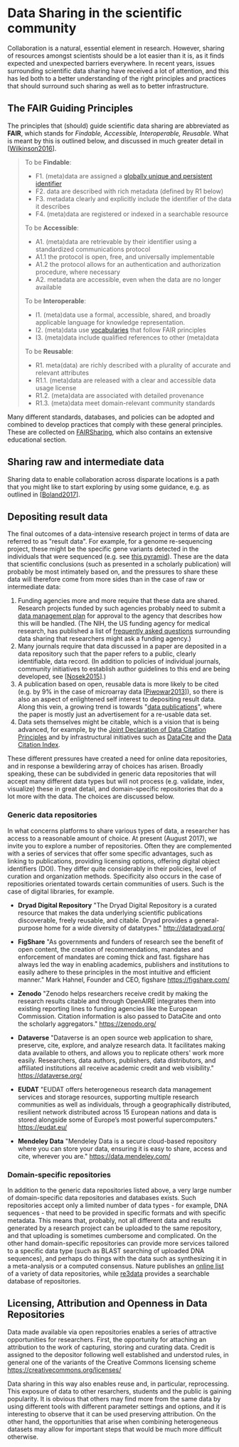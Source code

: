 Data Sharing in the scientific community
========================================
Collaboration is a natural, essential element in research. However, sharing of resources amongst scientists should be a lot easier than it is, as it finds expected and unexpected barriers everywhere. In recent years, issues surrounding scientific data sharing have received a lot of attention, and this has led both to a better understanding of the right principles and practices that should surround such sharing as well as to better infrastructure. 

The FAIR Guiding Principles
---------------------------
The principles that (should) guide scientific data sharing are abbreviated as **FAIR**, which stands for _Findable, Accessible, Interoperable, Reusable_. What is meant by this is outlined below, and discussed in much greater detail in [[Wilkinson2016](../REFERENCES#Wilkinson2016)].

> To be **Findable**:
> - F1. (meta)data are assigned a [globally unique and persistent identifier](../VERSIONING)
> - F2. data are described with rich metadata (defined by R1 below)
> - F3. metadata clearly and explicitly include the identifier of the data it describes
> - F4. (meta)data are registered or indexed in a searchable resource
>
> To be **Accessible**:
> - A1. (meta)data are retrievable by their identifier using a standardized communications protocol
> - A1.1 the protocol is open, free, and universally implementable
> - A1.2 the protocol allows for an authentication and authorization procedure, where necessary
> - A2. metadata are accessible, even when the data are no longer available
>
> To be **Interoperable**:
> - I1. (meta)data use a formal, accessible, shared, and broadly applicable language for knowledge representation.
> - I2. (meta)data use [vocabularies](../SEMANTICS) that follow FAIR principles
> - I3. (meta)data include qualified references to other (meta)data
>
> To be **Reusable**:
> - R1. meta(data) are richly described with a plurality of accurate and relevant attributes
> - R1.1. (meta)data are released with a clear and accessible data usage license
> - R1.2. (meta)data are associated with detailed provenance
> - R1.3. (meta)data meet domain-relevant community standards

Many different standards, databases, and policies can be adopted and combined to develop practices that comply with these general principles. These are collected on [FAIRSharing](https://fairsharing.org/), which also contains an extensive educational section.

Sharing raw and intermediate data
---------------------------------
Sharing data to enable collaboration across disparate locations is a path that you might like to start exploring by using some guidance, e.g. as outlined in [[Boland2017](../REFERENCES#Boland2017)].

Depositing result data
----------------------
The final outcomes of a data-intensive research project in terms of data are referred to as "result data". For example, for a genome re-sequencing project, these might be the specific gene variants detected in the individuals that were sequenced (e.g. see [this pyramid](../VERSIONING#v3)). These are the data that scientific conclusions (such as presented in a scholarly publication) will probably be most intimately based on, and the pressures to share these data will therefore come from more sides than in the case of raw or intermediate data:

1. Funding agencies more and more require that these data are shared. Research projects funded by such agencies probably need to submit a [data management plan](../DATA_MANAGEMENT) for approval to the agency that describes how this will be handled. (The NIH, the US funding agency for medical research, has published a list of [frequently asked questions](https://grants.nih.gov/grants/policy/data_sharing/data_sharing_faqs.htm) surrounding data sharing that researchers might ask a funding agency.)
2. Many journals require that data discussed in a paper are deposited in a data repository such that the paper refers to a public, clearly identifiable, data record. (In addition to policies of individual journals, community initiatives to establish author guidelines to this end are being developed, see [[Nosek2015](../REFERENCES#Nosek2015)].)
3. A publication based on open, reusable data is more likely to be cited (e.g. by 9% in the case of microarray data [[Piwowar2013](../REFERENCES#Piwowar2013)]), so there is also an aspect of enlightened self interest to depositing result data. Along this vein, a growing trend is towards "[data publications](../REFERENCES#Chavan2011)", where the paper is mostly just an advertisement for a re-usable data set.
4. Data sets themselves might be citable, which is a vision that is being advanced, for example, by the [Joint Declaration of Data Citation Principles](https://www.force11.org/group/joint-declaration-data-citation-principles-final) and by infrastructural initiatives such as [DataCite](https://www.datacite.org/) and the [Data Citation Index](http://wokinfo.com/products_tools/multidisciplinary/dci/).

These different pressures have created a need for online data repositories, and in response a bewildering array of choices has arisen. Broadly speaking, these can be subdivided in generic data repositories that will accept many different data types but will not process (e.g. validate, index, visualize) these in great detail, and domain-specific repositories that do a lot more with the data. The choices are discussed below.

### Generic data repositories
In what concerns platforms to share various types of data, a researcher has access to a reasonable amount of choice. At present (August 2017), we invite you to explore a number of repositories. Often they are complemented with a series of services that offer some specific advantages, such as linking to publications, providing licensing options, offering digital object identifiers (DOI). They differ quite considerably in their policies, level of curation and organization methods. Specificity also occurs in the case of repositiories orientated towards certain communities of users. Such is the case of digital libraries, for example.

- **Dryad Digital Repository** "The Dryad Digital Repository is a curated resource that makes the data underlying scientific publications discoverable, freely reusable, and citable. Dryad provides a general-purpose home for a wide diversity of datatypes." http://datadryad.org/

- **FigShare** "As governments and funders of research see the benefit of open content, the creation of recommendations, mandates and enforcement of mandates are coming thick and fast. figshare has always led the way in enabling academics, publishers and institutions to easily adhere to these principles in the most intuitive and efficient manner." Mark Hahnel, Founder and CEO, figshare https://figshare.com/

- **Zenodo** "Zenodo helps researchers receive credit by making the research results citable and through OpenAIRE integrates them into existing reporting lines to funding agencies like the European Commission. Citation information is also passed to DataCite and onto the scholarly aggregators." https://zenodo.org/

- **Dataverse** "Dataverse is an open source web application to share, preserve, cite, explore, and analyze research data. It facilitates making data available to others, and allows you to replicate others' work more easily. Researchers, data authors, publishers, data distributors, and affiliated institutions all receive academic credit and web visibility." https://dataverse.org/

- **EUDAT** "EUDAT offers heterogeneous research data management services and storage resources, supporting multiple research communities as well as individuals, through a geographically distributed, resilient network distributed across 15 European nations and data is stored alongside some of Europe’s most powerful supercomputers." https://eudat.eu/

- **Mendeley Data** "Mendeley Data is a secure cloud-based repository where you can store your data, ensuring it is easy to share, access and cite, wherever you are." https://data.mendeley.com/

### Domain-specific repositories
In addition to the generic data repositories listed above, a very large number of domain-specific data repositories and databases exists. Such repositories accept only a limited number of data types - for example, DNA sequences - that need to be provided in specific formats and with specific metadata. This means that, probably, not all different data and results generated by a research project can be uploaded to the same repository, and that uploading is sometimes cumbersome and complicated. On the other hand domain-specific repositories can provide more services tailored to a specific data type (such as BLAST searching of uploaded DNA sequences), and perhaps do things with the data such as synthesizing it in a meta-analysis or a computed consensus. Nature publishes an [online list](https://www.nature.com/sdata/policies/repositories) of a variety of data repositories, while [re3data](http://www.re3data.org/) provides a searchable database of repositories.

Licensing, Attribution and Openness in Data Repositories
--------------------------------------------------------
Data made available via open repositories enables a series of attractive opportunities for researchers. First, the opportunity for attaching an attribution to the work of capturing, storing and curating data. Credit is assigned to the depositor following well established and understod rules, in general one of the variants of the Creative Commons licensing scheme https://creativecommons.org/licenses/ 

Data sharing in this way also enables reuse and, in particular, reprocessing. This exposure of data to other resarchers, students and the public is gaining popularity. It is obvious that others may find more from the same data by using different tools with different parameter settings and options, and it is interesting to observe that it can be used preserving attribution. On the other hand, the opportunities that arise when combining heterogeneous datasets may allow for important steps that would be much more difficult otherwise. 
